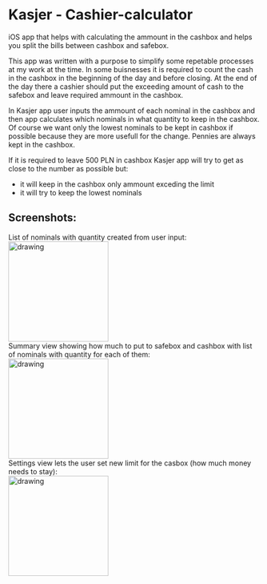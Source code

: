# Kasjer - Cashier-calculator
iOS app that helps with calculating the ammount in the cashbox and helps you split the bills between cashbox and safebox.

This app was written with a purpose to simplify some repetable processes at my work at the time.
In some buisnesses it is required to count the cash in the cashbox in the beginning of the day and before closing.
At the end of the day there a cashier should put the exceeding amount of cash to the safebox and leave required ammount in the cashbox.

In Kasjer app user inputs the ammount of each nominal in the cashbox and then app calculates which nominals in what quantity to keep in the cashbox.
Of course we want only the lowest nominals to be kept in cashbox if possible because they are more usefull for the change.
Pennies are always kept in the cashbox.

If it is required to leave 500 PLN in cashbox Kasjer app will try to get as close to the number as possible but:
- it will keep in the cashbox only ammount exceding the limit
- it will try to keep the lowest nominals

## Screenshots:
List of nominals with quantity created from user input:
</br>
<img src="https://github.com/user-attachments/assets/be09b329-ff7f-4afa-ab0e-cab2601dadb1" alt="drawing" width="200"/>
</br>
Summary view showing how much to put to safebox and cashbox with list of nominals with quantity for each of them:
</br>
<img src="https://github.com/user-attachments/assets/48b4b9c2-47d8-41f5-8cc1-0c6792d6cb36" alt="drawing" width="200"/>
</br>
Settings view lets the user set new limit for the casbox (how much money needs to stay):
</br>
<img src="https://github.com/user-attachments/assets/e7263856-6207-4b58-81ed-59d348bf44a8" alt="drawing" width="200"/>
